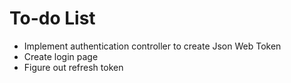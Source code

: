 # To-do List
- Implement authentication controller to create Json Web Token
- Create login page
- Figure out refresh token
